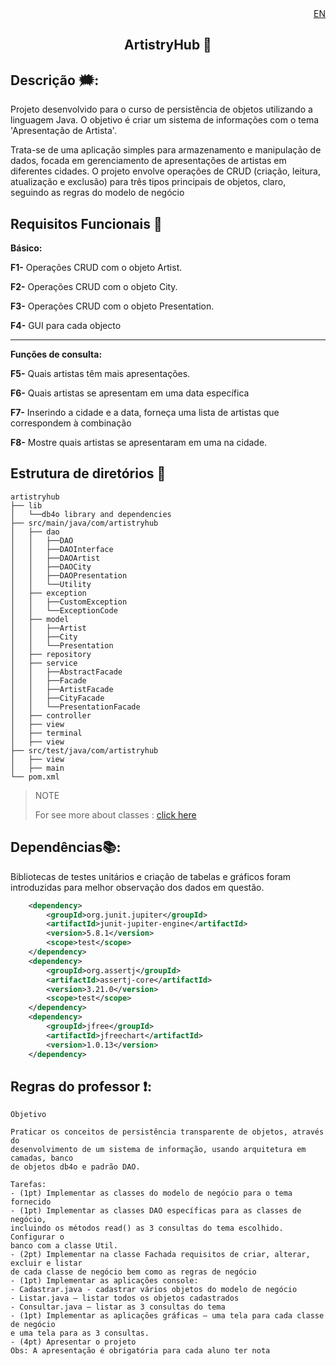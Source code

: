 

<div align="end">
<a href="./index.md">EN</a>
</div>



<div align="center">

## ArtistryHub 🎉

</div>

## Descrição 🗯:

Projeto desenvolvido para o curso de persistência de objetos utilizando a linguagem Java. O objetivo é criar um sistema de informações com o tema 'Apresentação de Artista'.

Trata-se de uma aplicação simples para armazenamento e manipulação de dados, focada em gerenciamento de apresentações de artistas em diferentes cidades. O projeto envolve operações de CRUD (criação, leitura, atualização e exclusão) para três tipos principais de objetos, claro, seguindo as regras do modelo de negócio

## Requisitos Funcionais 📝

**Básico:** 

**F1-** Operações CRUD com o objeto Artist.

**F2-** Operações CRUD com o objeto City.

**F3-** Operações CRUD com o objeto Presentation.

**F4-** GUI para cada objecto

<hr> 

**Funções de consulta:** 

**F5-** Quais artistas têm mais apresentações.

**F6-** Quais artistas se apresentam em uma data específica 

**F7-** Inserindo a cidade e a data, forneça uma lista de artistas que correspondem à combinação 

**F8-** Mostre quais artistas se apresentaram em uma na cidade.

## Estrutura de diretórios 📂

    artistryhub
    ├── lib
    │   └──db4o library and dependencies
    ├── src/main/java/com/artistryhub     
    │   ├── dao
    │   │   ├──DAO
    │   │   ├──DAOInterface
    │   │   ├──DAOArtist
    │   │   ├──DAOCity
    │   │   ├──DAOPresentation
    │   │   └──Utility
    │   ├── exception  
    │   │   ├──CustomException
    │   │   └──ExceptionCode
    │   ├── model
    │   │   ├──Artist
    │   │   ├──City
    │   │   └──Presentation
    │   ├── repository
    │   ├── service
    │   │   ├──AbstractFacade
    │   │   ├──Facade
    │   │   ├──ArtistFacade
    │   │   ├──CityFacade
    │   │   └──PresentationFacade
    │   ├── controller
    │   ├── view
    │   ├── terminal
    │   ├── view
    ├── src/test/java/com/artistryhub 
    │   ├── view
    │   ├── main   
    └── pom.xml

> NOTE
>
> For see more about classes : <a href="./classes">click here</a>

## Dependências📚:

Bibliotecas de testes unitários e criação de tabelas e gráficos foram introduzidas para melhor observação dos dados em questão.
```xml
	<dependency>
		<groupId>org.junit.jupiter</groupId>
		<artifactId>junit-jupiter-engine</artifactId>
	    <version>5.8.1</version>
	    <scope>test</scope>
	</dependency>
	<dependency>
        <groupId>org.assertj</groupId>
		<artifactId>assertj-core</artifactId>
		<version>3.21.0</version>
		<scope>test</scope>
	</dependency>
	<dependency>
		<groupId>jfree</groupId>
		<artifactId>jfreechart</artifactId>
	    <version>1.0.13</version>
	</dependency>
```

 ## Regras do professor ❗:

```
Objetivo

Praticar os conceitos de persistência transparente de objetos, através do
desenvolvimento de um sistema de informação, usando arquitetura em camadas, banco
de objetos db4o e padrão DAO.

Tarefas:
- (1pt) Implementar as classes do modelo de negócio para o tema fornecido
- (1pt) Implementar as classes DAO específicas para as classes de negócio,
incluindo os métodos read() as 3 consultas do tema escolhido. Configurar o
banco com a classe Util.
- (2pt) Implementar na classe Fachada requisitos de criar, alterar, excluir e listar
de cada classe de negócio bem como as regras de negócio
- (1pt) Implementar as aplicações console:
- Cadastrar.java - cadastrar vários objetos do modelo de negócio
- Listar.java – listar todos os objetos cadastrados
- Consultar.java – listar as 3 consultas do tema
- (1pt) Implementar as aplicações gráficas – uma tela para cada classe de negócio
e uma tela para as 3 consultas.
- (4pt) Apresentar o projeto
Obs: A apresentação é obrigatória para cada aluno ter nota
```